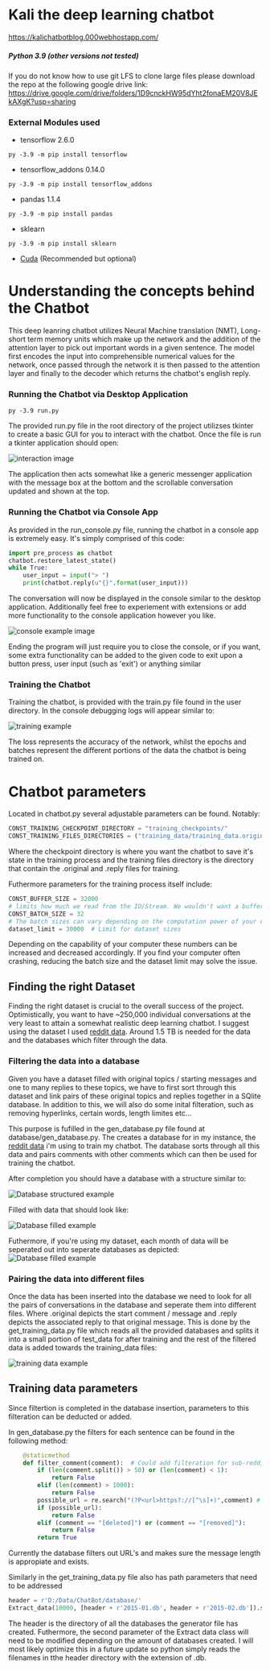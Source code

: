 # Kali the deep learning chatbot
https://kalichatbotblog.000webhostapp.com/
##### Python 3.9 (other versions not tested)
If you do not know how to use git LFS to clone large files please download the repo at the following google drive link: https://drive.google.com/drive/folders/1D9cnckHW95dYht2fonaEM20V8JEkAXgK?usp=sharing
### External Modules used
- tensorflow 2.6.0
```shell
py -3.9 -m pip install tensorflow
```
- tensorflow_addons 0.14.0
```shell
py -3.9 -m pip install tensorflow_addons
```
- pandas 1.1.4
```shell
py -3.9 -m pip install pandas
```
- sklearn
```shell
py -3.9 -m pip install sklearn
```
- [Cuda](https://www.youtube.com/watch?v=cL05xtTocmY) (Recommended but optional)

# Understanding the concepts behind the Chatbot
This deep leanring chatbot utilizes Neural Machine translation (NMT), Long-short term memory units which make up the network and the addition of the attention layer to pick out important words in a given sentence. The model first encodes the input into comprehensible numerical values for the network, once passed through the network it is then passed to the attention layer and finally to the decoder which returns the chatbot's english reply. 

### Running the Chatbot via Desktop Application

```shell
py -3.9 run.py
```

The provided run.py file in the root directory of the project utilizses tkinter to create a basic GUI for you to interact with the chatbot. Once the file is run a tkinter application should open:

![interaction image](https://cdn.discordapp.com/attachments/715926471159578667/883694859247054929/unknown.png "tkinter example")

The application then acts somewhat like a generic messenger application with the message box at the bottom and the scrollable conversation updated and shown at the top.

### Running the Chatbot via Console App
As provided in the run_console.py file, running the chatbot in a console app is extremely easy. It's simply comprised of this code:

```python
import pre_process as chatbot
chatbot.restore_latest_state()
while True:
    user_input = input("> ")
    print(chatbot.reply(u"{}".format(user_input)))
```
The conversation will now be displayed in the console similar to the desktop application. Additionally feel free to experiement with extensions or add more functionality to the console application however you like.

![console example image](https://media.discordapp.net/attachments/715926471159578667/883697980899741697/unknown.png "console example")

Ending the program will just require you to close the console, or if you want, some extra functionality can be added to the given code to exit upon a button press, user input (such as 'exit') or anything similar

### Training the Chatbot
Training the chatbot, is provided with the train.py file found in the user directory. In the console debugging logs will appear similar to:

![training example](https://media.discordapp.net/attachments/715926471159578667/883648362509910016/unknown.png "training debug example")

The loss represents the accuracy of the network, whilst the epochs and batches represent the different portions of the data the chatbot is being trained on. 

# Chatbot parameters 
Located in chatbot.py several adjustable parameters can be found. Notably: 
```python
CONST_TRAINING_CHECKPOINT_DIRECTORY = "training_checkpoints/"
CONST_TRAINING_FILES_DIRECTORIES = ("training_data/training_data.original", "training_data/training_data.reply")
```
Where the checkpoint directory is where you want the chatbot to save it's state in the training process and the training files directory is the directory that contain the .original and .reply files for training.

Futhermore parameters for the training process itself include:
```python
CONST_BUFFER_SIZE = 32000 
# limits how much we read from the IO/Stream. We wouldn't want a buffer overflow...
CONST_BATCH_SIZE = 32 
# The batch sizes can vary depending on the computation power of your computer
dataset_limit = 30000  # Limit for dataset sizes
```
Depending on the capability of your computer these numbers can be increased and decreased accordingly. If you find your computer often crashing, reducing the batch size and the dataset limit may solve the issue.

## Finding the right Dataset
Finding the right dataset is crucial to the overall success of the project. Optimistically, you want to have ~250,000 individual conversations at the very least to attain a somewhat realistic deep learning chatbot. I suggest using the dataset I used [reddit data](https://www.reddit.com/r/datasets/comments/3bxlg7/i_have_every_publicly_available_reddit_comment/). Around 1.5 TB is needed for the data and the databases which filter through the data. 


### Filtering the data into a database
Given you have a dataset filled with original topics / starting messages and one to many replies to these topics, we have to first sort through this dataset and link pairs of these original topics and replies together in a SQlite database. In addition to this, we will also do some inital filteration, such as removing hyperlinks, certain words, length limites etc...

This purpose is fufilled in the gen_database.py file found at database/gen_database.py. The creates a database for in my instance, the [reddit data](https://www.reddit.com/r/datasets/comments/3bxlg7/i_have_every_publicly_available_reddit_comment/) i'm using to train my chatbot. The database sorts through all this data and pairs comments with other comments which can then be used for training the chatbot. 

After completion you should have a database with a structure similar to:

![Database structured example](https://media.discordapp.net/attachments/715926471159578667/883648685819437057/unknown.png "Database example")

Filled with data that should look like:

![Database filled example](https://media.discordapp.net/attachments/715926471159578667/883648921447043072/unknown.png "Filled Database")

Futhermore, if you're using my dataset, each month of data will be seperated out into seperate databases as depicted:
![Database filled example](https://cdn.discordapp.com/attachments/715926471159578667/883666219885023282/unknown.png "Filled Database")

### Pairing the data into different files
Once the data has been inserted into the database we need to look for all the pairs of conversations in the database and seperate them into different files. Where .original depicts the start comment / message and .reply depicts the associated reply to that original message. This is done by the get_training_data.py file which reads all the provided databases and splits it into a small portion of test_data for after training and the rest of the filtered data is added towards the training_data files:

![training data example](https://media.discordapp.net/attachments/715926471159578667/883648572480966706/unknown.png "training data example")


## Training data parameters
Since filtertion is completed in the database insertion, parameters to this filteration can be deducted or added.

In gen_database.py the filters for each sentence can be found in the following method:
```python
    @staticmethod
    def filter_comment(comment):  # Could add filteration for sub-reddits. 
        if (len(comment.split()) > 50) or (len(comment) < 1):
            return False
        elif (len(comment) > 1000):
            return False
        possible_url = re.search("(?P<url>https?://[^\s]+)",comment) # checking for URLS
        if (possible_url):
            return False
        elif (comment == "[deleted]") or (comment == "[removed]"):
            return False
        return True
```
Currently the database filters out URL's and makes sure the message length is appropiate and exists. 

Similarly in the get_training_data.py file also has path parameters that need to be addressed
```python
header = r'D:/Data/ChatBot/database/'
Extract_data(10000, [header + r'2015-01.db', header + r'2015-02.db']).sort_data()
```
The header is the directory of all the databases the generator file has created. Futhermore, the second parameter of the Extract data class will need to be modified depending on the amount of databases created. I will most likely optimize this in a future update so python simply reads the filenames in tthe header directory with the extension of .db. 
